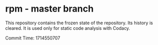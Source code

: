 # rpm - master branch

This repository contains the frozen state of the repository.
Its history is cleared. It is used only for static code
analysis with Codacy.

Commit Time: 1714550707